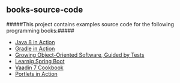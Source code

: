 books-source-code
---------------

#####This project contains examples source code for the following programming books:#####
* [Java 8 in Action](http://www.amazon.com/Java-Action-Lambdas-functional-style-programming/dp/1617291994/ref=pd_sim_b_1?ie=UTF8&refRID=1NQ0HKZK3XMPFX0357H3)
* [Gradle in Action](http://www.amazon.com/Gradle-Action-Benjamin-Muschko/dp/1617291307/ref=sr_1_1?ie=UTF8&qid=1452022298&sr=8-1&keywords=gradle+in+action)
* [Growing Object-Oriented Software, Guided by Tests](http://www.amazon.com/Growing-Object-Oriented-Software-Guided-Tests/dp/0321503627/ref=sr_1_1?s=books&ie=UTF8&qid=1420411977&sr=1-1&keywords=growing+object-oriented+software+guided+by+tests)
* [Learnig Spring Boot](http://www.amazon.com/Learning-Spring-Boot-Greg-Turnquist/dp/1784393029/ref=sr_1_1?ie=UTF8&qid=1434333637&sr=8-1&keywords=learning+spring+boot)
* [Vaadin 7 Cookbook](http://www.amazon.com/Vaadin-7-Cookbook-Jaroslav-Holan-ebook/dp/B00BKZHDK4/ref=sr_1_1?s=books&ie=UTF8&qid=1434333687&sr=1-1&keywords=vaadin+7+cookbook)
* [Portlets in Action](http://www.amazon.com/Portlets-Action-Ashish-Sarin/dp/1935182544/ref=sr_1_1?ie=UTF8&qid=1453471284&sr=8-1&keywords=portlets+in+action)
